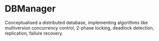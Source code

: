 # DBManager
Conceptualised a distributed database, implementing algorithms like multiversion concurrency control, 2-phase locking, deadlock detection, replication, failure recovery.
